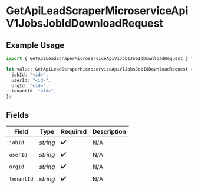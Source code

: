 # GetApiLeadScraperMicroserviceApiV1JobsJobIdDownloadRequest

## Example Usage

```typescript
import { GetApiLeadScraperMicroserviceApiV1JobsJobIdDownloadRequest } from "oppulence-backend-sdk/models/operations";

let value: GetApiLeadScraperMicroserviceApiV1JobsJobIdDownloadRequest = {
  jobId: "<id>",
  userId: "<id>",
  orgId: "<id>",
  tenantId: "<id>",
};
```

## Fields

| Field              | Type               | Required           | Description        |
| ------------------ | ------------------ | ------------------ | ------------------ |
| `jobId`            | *string*           | :heavy_check_mark: | N/A                |
| `userId`           | *string*           | :heavy_check_mark: | N/A                |
| `orgId`            | *string*           | :heavy_check_mark: | N/A                |
| `tenantId`         | *string*           | :heavy_check_mark: | N/A                |